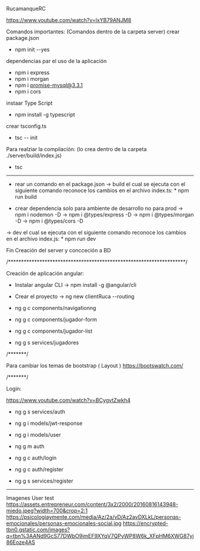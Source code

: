 RucamanqueRC

https://www.youtube.com/watch?v=lxYB79ANJM8

Comandos importantes:
(Comandos dentro de la carpeta server)
crear package.json
 * npm init --yes

dependencias par el uso de la aplicación
 * npm i express
 * npm i morgan
 * npm i promise-mysql@3.3.1
 * npm i cors


instaar Type Script
 * npm install -g typescript

crear tsconfig.ts
  * tsc -- init

Para realziar la compilación: (lo crea dentro de la carpeta ./server/build/index.js)
 * tsc 

 ----------------------------------------------------------

 * rear un comando en el package.json
 -> build el cual se ejecuta con el siguiente comando reconoce los cambios en el archivo index.ts:
       * npm run build

* crear dependencia solo para ambiente de desarrollo no para prod
-> npm i nodemon -D
-> npm i @types/express -D
-> npm i @types/morgan -D
-> npm i @types/cors -D


-> dev el cual se ejecuta con el siguiente comando reconoce los cambios en el archivo index.js:
       * npm run dev

Fin Creación del server y concceción a BD

/********************************************************************/

Creación de aplicación angular:

* Instalar angular CLI
       -> npm install -g @angular/cli

* Crear el proyecto 
       -> ng new clientRuca --routing


* ng g c components/navigationng
* ng g c components/jugador-form
* ng g c components/jugador-list

* ng g s services/jugadores

/*******/

Para cambiar los temas de bootstrap ( Layout )
https://bootswatch.com/

/*******/

Login:

https://www.youtube.com/watch?v=BCygvtZwkh4


* ng g s services/auth

* ng g i models/jwt-response
* ng g i models/user

* ng g m auth

* ng g c auth/login
* ng g c auth/register


* ng g s services/register


*****************
Imagenes User test
https://assets.entrepreneur.com/content/3x2/2000/20160816143948-miedo.jpeg?width=700&crop=2:1
https://psicologiaymente.com/media/Az/2a/vD/Az2avDXLkL/personas-emocionales/personas-emocionales-social.jpg
https://encrypted-tbn0.gstatic.com/images?q=tbn%3AANd9GcS77DWbO9imEF9XYqV7QPyWP8W6k_XFpHM6XWG87yj86Eoze4AS
